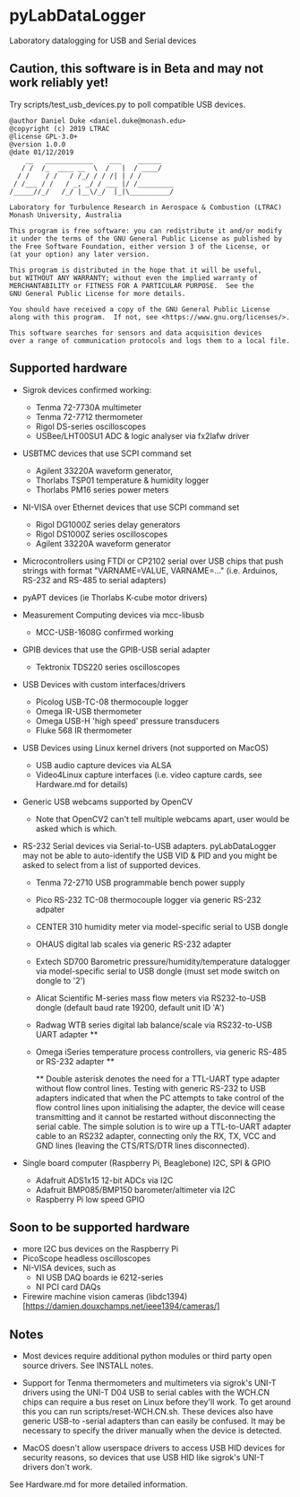 # pyLabDataLogger
Laboratory datalogging for USB and Serial devices

## Caution, this software is in Beta and may not work reliably yet!
Try scripts/test_usb_devices.py to poll compatible USB devices.

    @author Daniel Duke <daniel.duke@monash.edu>
    @copyright (c) 2019 LTRAC
    @license GPL-3.0+
    @version 1.0.0
    @date 01/12/2019
        __   ____________    ___    ______    
       / /  /_  ____ __  \  /   |  / ____/    
      / /    / /   / /_/ / / /| | / /         
     / /___ / /   / _, _/ / ___ |/ /_________ 
    /_____//_/   /_/ |__\/_/  |_|\__________/ 

    Laboratory for Turbulence Research in Aerospace & Combustion (LTRAC)
    Monash University, Australia

    This program is free software: you can redistribute it and/or modify
    it under the terms of the GNU General Public License as published by
    the Free Software Foundation, either version 3 of the License, or
    (at your option) any later version.

    This program is distributed in the hope that it will be useful,
    but WITHOUT ANY WARRANTY; without even the implied warranty of
    MERCHANTABILITY or FITNESS FOR A PARTICULAR PURPOSE.  See the
    GNU General Public License for more details.

    You should have received a copy of the GNU General Public License
    along with this program.  If not, see <https://www.gnu.org/licenses/>.

    This software searches for sensors and data acquisition devices
    over a range of communication protocols and logs them to a local file.

## Supported hardware

- Sigrok devices
     confirmed working:
    - Tenma 72-7730A multimeter
    - Tenma 72-7712 thermometer
    - Rigol DS-series oscilloscopes
    - USBee/LHT00SU1 ADC & logic analyser via fx2lafw driver

- USBTMC devices that use SCPI command set
    - Agilent 33220A waveform generator,
    - Thorlabs TSP01 temperature & humidity logger
    - Thorlabs PM16 series power meters

- NI-VISA over Ethernet devices that use SCPI command set
    - Rigol DG1000Z series delay generators
    - Rigol DS1000Z series oscilloscopes
    - Agilent 33220A waveform generator

- Microcontrollers using FTDI or CP2102 serial over USB chips
       that push strings with format "VARNAME=VALUE, VARNAME=..."
       (i.e. Arduinos, RS-232 and RS-485 to serial adapters)

- pyAPT devices (ie Thorlabs K-cube motor drivers)

- Measurement Computing devices via mcc-libusb
    - MCC-USB-1608G confirmed working

- GPIB devices that use the GPIB-USB serial adapter
    - Tektronix TDS220 series oscilloscopes

- USB Devices with custom interfaces/drivers
    - Picolog USB-TC-08 thermocouple logger
    - Omega IR-USB thermometer
    - Omega USB-H 'high speed' pressure transducers 
    - Fluke 568 IR thermometer
    
- USB Devices using Linux kernel drivers (not supported on MacOS)
    - USB audio capture devices via ALSA
    - Video4Linux capture interfaces (i.e. video capture cards, see Hardware.md for details)

- Generic USB webcams supported by OpenCV
    - Note that OpenCV2 can't tell multiple webcams apart, user
      would be asked which is which.

- RS-232 Serial devices via Serial-to-USB adapters. pyLabDataLogger may not be able to auto-identify the USB VID & PID and you might be asked to select from a list of supported devices.
    - Tenma 72-2710 USB programmable bench power supply
    - Pico RS-232 TC-08 thermocouple logger via generic RS-232 adpater
    - CENTER 310 humidity meter via model-specific serial to USB dongle
    - OHAUS digital lab scales via generic RS-232 adapter
    - Extech SD700 Barometric pressure/humidity/temperature datalogger via model-specific serial to USB dongle
      (must set mode switch on dongle to '2')
    - Alicat Scientific M-series mass flow meters via RS232-to-USB dongle
      (default baud rate 19200, default unit ID 'A')
    - Radwag WTB series digital lab balance/scale via RS232-to-USB UART adapter **
    - Omega iSeries temperature process controllers, via generic RS-485 or RS-232 adapter **

        ** Double asterisk denotes the need for a TTL-UART type adapter without flow control lines.
           Testing with generic RS-232 to USB adapters indicated that when the PC attempts to take control of the flow control
           lines upon initialising the adapter, the device will cease transmitting and it cannot be restarted without disconnecting the serial cable. The simple solution is to wire up a TTL-to-UART adapter cable to an RS232 adapter, connecting only the RX, TX, VCC and GND lines (leaving the CTS/RTS/DTR lines disconnected).

- Single board computer (Raspberry Pi, Beaglebone) I2C, SPI & GPIO
    - Adafruit ADS1x15 12-bit ADCs via I2C
    - Adafruit BMP085/BMP150 barometer/altimeter via I2C
    - Raspberry Pi low speed GPIO

## Soon to be supported hardware

- more I2C bus devices on the Raspberry Pi
- PicoScope headless oscilloscopes
- NI-VISA devices, such as
    - NI USB DAQ boards ie 6212-series
    - NI PCI card DAQs
- Firewire machine vision cameras (libdc1394)
  [https://damien.douxchamps.net/ieee1394/cameras/]

## Notes
- Most devices require additional python modules or third party open source
  drivers. See INSTALL notes.

- Support for Tenma thermometers and multimeters via sigrok's UNI-T drivers
  using the UNI-T D04 USB to serial cables with the WCH.CN chips can require
  a bus reset on Linux before they'll work. To get around this
  you can run scripts/reset-WCH.CN.sh. These devices also have generic USB-to
  -serial adapters than can easily be confused. It may be necessary to specify
  the driver manually when the device is detected.

- MacOS doesn't allow userspace drivers to access USB HID devices for security
  reasons, so devices that use USB HID like sigrok's UNI-T drivers don't work.

See Hardware.md for more detailed information.
